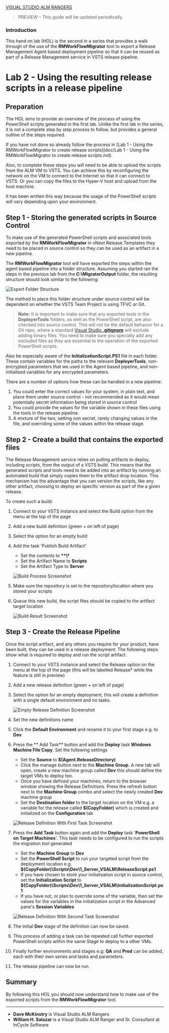 [VISUAL STUDIO ALM RANGERS](http://aka.ms/vsaraboutus)
> PREVIEW – This guide will be updated periodically.

### Introduction ###

This hand on lab (HOL) is the second in a series that provides a walk through of the use of the **RMWorkFlowMigrator** tool to export a Release Management Agent based deployment pipeline so that it can be reused as part of a Release Management service in VSTS release pipeline.

# Lab 2 - Using the resulting release scripts in a release pipeline #
 
## Preparation ##
The HOL aims to provide an overview of the process of using the PowerShell scripts generated in the first lab. Unlike the first lab in the series, it is not a complete step by step process to follow, but provides a general outline of the steps required. 

If you have not done so already follow the process in [Lab 1 - Using the RMWorkFlowMigrator to create release scripts](doc/Lab 1 - Using the RMWorkFlowMigrator to create release scripts.md).

Also, to complete these steps you will need to be able to upload the scripts from the ALM VM to VSTS.  You can achieve this by reconfiguring the network on the VM to connect to the Internet so that it can connect to VSTS. Or you can copy the files to the Hyper-V host and upload from the host machine.

It has been written this way because the usage of the PowerShell scripts will vary depending upon your environment.
    
## Step 1 - Storing the generated scripts in Source Control 
To make use of the generated PowerShell scripts and associated tools exported by the **RMWorkFlowMigrator** in vNext Release Templates they need to be placed in source control so they can be used as an artifact in a new pipeline.

The **RMWorkFlowMigrator** tool will have exported the steps within the agent based pipeline into a folder structure.  Assuming you started ran the steps in the previous lab from the **C:\MigratorOutput** folder, the resulting structure should look similar to the following: 

![Export Folder Structure](Images/HOLScreenShot7.png)
 
The method to place this folder structure under source control  will be dependent on whether the VSTS Team Project is using TFVC or Git. 

> **Note:** It is important to make sure that any exported tools in the **DeployerTools** folders, as well as the PowerShell script, are also checked into source control. This will not be the default behavior for a Git repo, where a standard [Visual Studio **.gitignore**](https://github.com/github/gitignore/blob/master/VisualStudio.gitignore) will exclude adding binary files. You need to make sure you specially add any excluded files as they are essential to the operation of the exported PowerShell scripts.
  
Also be especially aware of the **InitializationScript.PS1** file in each folder. These contain variables for the paths to the relevant **DeployerTools**,  non-encrypted parameters that we used in the Agent based pipeline, and non-initialised variables for any encrypted parameters. 
  
There are a number of options how these can be handled in a new pipeline:
1. You could enter the correct values for your system, in plain text, and place them under source control - not recommended as it would mean potentially secret information being stored in source control
1. You could provide the values for the variable shown in these files using the tools in the release pipeline. 
1. A mixture of the two, setting non secret, rarely changing values in the file, and overriding some of the values within the release stage.
		 
## Step 2 - Create a build that contains the exported files 
The Release Management service relies on pulling artifacts to deploy, including scripts, from the output of a VSTS build. This means that the generated scripts and tools need to be added into an artifact by running an automated build that simply copies them to the artifact drop location. This mechanism has the advantage that you can version the scripts, like any other artifact, choosing to deploy an specific version as part of the a given release.
		
To create such a build:

1. Connect to your VSTS instance and select the Build option from the menu at the top of the page
1. Add a new build definition (green + on left of page)
1. Select the option for an empty build
1. Add the task 'Publish Build Artifact'
	-  Set the contents to **\*\*\\\***
	-  Set the Artifact Name to **Scripts**
	-  Set the Artifact Type to **Server**
	
    ![Build Process Screenshot](Images/HOLScreenShot2.png)
	
1. Make sure the repository is set to the repository/location where you stored your scripts
1. Queue this new build, the script files should be copied to the artifact target location

    ![Build Result Screenshot](Images/HOLScreenShot3.png)
 
## Step 3 - Create the Release Pipeline 
Once the script artifact, and any others you require for your product, have been built, they can be used in a release deployment. The following steps show what is required to deploy and run the script artifact.

1. Connect to your VSTS instance and select the Release option on the menu at the top of the page (this will be labelled Release* while the feature is still in preview)
1. Add a new release definition (green + on left of page)
1. Select the option for an empty deployment, this will create a definition with a single default environment and no tasks.

    ![Empty Release Definition Screenshot](Images/HOLScreenShot4.png)
	
1.	Set the new definitions name
1.  Click the **Default Environment** and rename it to your first stage e.g. to **Dev**
1.  Press the ** Add Task** button and add the **Deploy** task **Windows Machine File Copy**. Set the following settings
	- Set the **Source** to **$(Agent.ReleaseDirectory)**
	- Click the manage button next to the **Machine Group**. A new tab will open, create a new machine group called **Dev** this should define the target VMs to deploy too.
	- Once you have defined your machines, return to the browser window showing the Release Definitions. Press the refresh button next to the **Machine Group** combo and select the newly created **Dev** machine group
	- Set the **Destination folder** to the target location on the VM e.g. a variable for the release called **$(CopyFolder)** which is created and initialized on the **Configuration** tab
	
    ![Release Definition With First Task Screenshot](Images/HOLScreenShot5.png)
	
1.  Press the **Add Task** button again and add the **Deploy** task '**PowerShell on Target Machines**'. This task needs to be configured to run the scripts the migration tool generated
	- Set the **Machine Group** to **Dev**
	- Set the **PowerShell Script** to run your targeted script from the deployment location e.g. **$(CopyFolder)\Scripts\Dev\1_Server_VSALM\ReleaseScript.ps1**
	- If you have chosen to store your initialisation script in source control, set the **Initialization Script** to **$(CopyFolder)\Scripts\Dev\1_Server_VSALM\InitializationScript.ps1**
	- If you have not, or plan to override some of the variable, then set the values for the variables in the initialization script in the Advanced pane's **Session Variables**  
	
    ![Release Definition With Second Task Screenshot](Images/HOLScreenShot6.png)
	
1.  The initial **Dev** stage of the definition can now be saved.
1.  This process of adding a task can be repeated call further exported PowerShell scripts within the same Stage to deploy to a other VMs.
1.  Finally further environments and stages e.g: **QA** and **Prod** can be added, each with their own series and tasks and parameters.
1.  The release pipeline can now be run.

## Summary 
By following this HOL you should now understand how to make use of the exported scripts from the **RMWorkFlowMigrator** tool.

---
- **Dave McKinstry** is Visual Studio ALM Rangers
- **William H. Salazar** is a Visual Studio ALM Ranger and Sr. Consultant at InCycle Software
